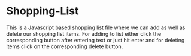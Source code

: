 # Shopping-List
This is a Javascript based shopping list file where we can add as well as delete our shopping list items.
For adding to list either click the corresponding button after entering text or just hit enter and for deleting items click on the corresponding delete button.  
